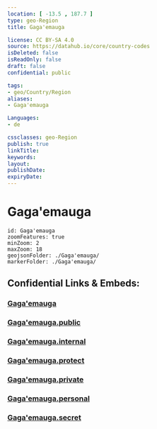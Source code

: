 ```yaml
---
location: [ -13.5 , 187.7 ] 
type: geo-Region
title: Gaga'emauga

license: CC BY-SA 4.0
source: https://datahub.io/core/country-codes
isDeleted: false
isReadOnly: false
draft: false
confidential: public

tags:
- geo/Country/Region
aliases:
- Gaga'emauga

Languages:
- de

cssclasses: geo-Region
publish: true
linkTitle: 
keywords: 
layout: 
publishDate: 
expiryDate: 
---
```


# Gaga'emauga

```leaflet
id: Gaga'emauga
zoomFeatures: true 
minZoom: 2 
maxZoom: 18
geojsonFolder: ./Gaga'emauga/
markerFolder: ./Gaga'emauga/
```


## Confidential Links & Embeds: 

### [Gaga'emauga](/_Standards/Earth/Continent/Oceania/Polynesia/Samoa/Districts~Samoa/Gaga'emauga.md) 

### [Gaga'emauga.public](/_public/Earth/Continent/Oceania/Polynesia/Samoa/Districts~Samoa/Gaga'emauga.public.md) 

### [Gaga'emauga.internal](/_internal/Earth/Continent/Oceania/Polynesia/Samoa/Districts~Samoa/Gaga'emauga.internal.md) 

### [Gaga'emauga.protect](/_protect/Earth/Continent/Oceania/Polynesia/Samoa/Districts~Samoa/Gaga'emauga.protect.md) 

### [Gaga'emauga.private](/_private/Earth/Continent/Oceania/Polynesia/Samoa/Districts~Samoa/Gaga'emauga.private.md) 

### [Gaga'emauga.personal](/_personal/Earth/Continent/Oceania/Polynesia/Samoa/Districts~Samoa/Gaga'emauga.personal.md) 

### [Gaga'emauga.secret](/_secret/Earth/Continent/Oceania/Polynesia/Samoa/Districts~Samoa/Gaga'emauga.secret.md)

